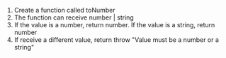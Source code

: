 1. Create a function called toNumber
2. The function can receive number | string
3. If the value is a number, return number. If the value is a string, return number
4. If receive a different value, return throw "Value must be a number or a string"
